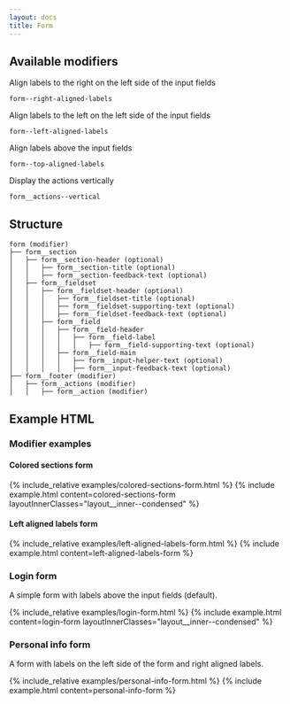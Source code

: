 ```yaml
---
layout: docs
title: Form
---
```


## Available modifiers
Align labels to the right on the left side of the input fields
```
form--right-aligned-labels
```
Align labels to the left on the left side of the input fields
```
form--left-aligned-labels
```
Align labels above the input fields
```
form--top-aligned-labels
```
Display the actions vertically
```
form__actions--vertical
```

## Structure
```
form (modifier)
├── form__section
│	├── form__section-header (optional)
│	│	├── form__section-title (optional)
│	│	├── form__section-feedback-text (optional)
│	├── form__fieldset
│	│	├── form__fieldset-header (optional)
│	│	│	├── form__fieldset-title (optional)
│	│	│	├── form__fieldset-supporting-text (optional)
│	│	│	├── form__fieldset-feedback-text (optional)
│	│	├── form__field
│	│	│	├── form__field-header
│	│	│	│	├── form__field-label
│	│	│	│	│	├── form__field-supporting-text (optional)
│	│	│	├── form__field-main
│	│	│	│	├── form__input-helper-text (optional)
│	│	│	│	├── form__input-feedback-text (optional)
├── form__footer (modifier)
│	├── form__actions (modifier)
│	│	├── form__action (modifier)
```

## Example HTML

### Modifier examples
#### Colored sections form
{% include_relative examples/colored-sections-form.html %}
{% include example.html
	content=colored-sections-form
	layoutInnerClasses="layout__inner--condensed"
%}

#### Left aligned labels form
{% include_relative examples/left-aligned-labels-form.html %}
{% include example.html
	content=left-aligned-labels-form
%}

### Login form
A simple form with labels above the input fields (default).

{% include_relative examples/login-form.html %}
{% include example.html
	content=login-form
	layoutInnerClasses="layout__inner--condensed"
%}

### Personal info form
A form with labels on the left side of the form and right aligned labels.

{% include_relative examples/personal-info-form.html %}
{% include example.html
	content=personal-info-form
%}